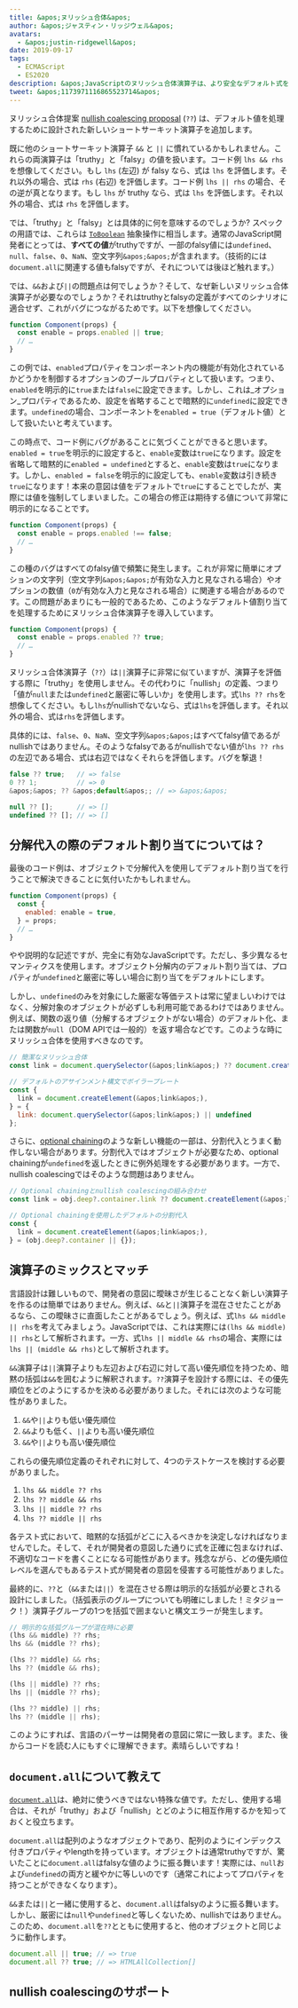```yaml
---
title: &apos;ヌリッシュ合体&apos;
author: &apos;ジャスティン・リッジウェル&apos;
avatars:
  - &apos;justin-ridgewell&apos;
date: 2019-09-17
tags:
  - ECMAScript
  - ES2020
description: &apos;JavaScriptのヌリッシュ合体演算子は、より安全なデフォルト式を可能にします。&apos;
tweet: &apos;1173971116865523714&apos;
---
```

ヌリッシュ合体提案 [nullish coalescing proposal](https://github.com/tc39/proposal-nullish-coalescing/) (`??`) は、デフォルト値を処理するために設計された新しいショートサーキット演算子を追加します。

既に他のショートサーキット演算子 `&&` と `||` に慣れているかもしれません。これらの両演算子は「truthy」と「falsy」の値を扱います。コード例 `lhs && rhs` を想像してください。もし `lhs` (左辺) が falsy なら、式は `lhs` を評価します。それ以外の場合、式は `rhs` (右辺) を評価します。コード例 `lhs || rhs` の場合、その逆が真となります。もし `lhs` が truthy なら、式は `lhs` を評価します。それ以外の場合、式は `rhs` を評価します。

<!--truncate-->
では、「truthy」と「falsy」とは具体的に何を意味するのでしょうか? スペックの用語では、これらは [`ToBoolean`](https://tc39.es/ecma262/#sec-toboolean) 抽象操作に相当します。通常のJavaScript開発者にとっては、**すべての値**がtruthyですが、一部のfalsy値には`undefined`、`null`、`false`、`0`、`NaN`、空文字列`&apos;&apos;`が含まれます。（技術的には`document.all`に関連する値もfalsyですが、それについては後ほど触れます。）

では、`&&`および`||`の問題点は何でしょうか？そして、なぜ新しいヌリッシュ合体演算子が必要なのでしょうか？それはtruthyとfalsyの定義がすべてのシナリオに適合せず、これがバグにつながるためです。以下を想像してください。

```js
function Component(props) {
  const enable = props.enabled || true;
  // …
}
```

この例では、`enabled`プロパティをコンポーネント内の機能が有効化されているかどうかを制御するオプションのブールプロパティとして扱います。つまり、`enabled`を明示的に`true`または`false`に設定できます。しかし、これは_オプション_プロパティであるため、設定を省略することで暗黙的に`undefined`に設定できます。`undefined`の場合、コンポーネントを`enabled = true`（デフォルト値）として扱いたいと考えています。

この時点で、コード例にバグがあることに気づくことができると思います。`enabled = true`を明示的に設定すると、`enable`変数は`true`になります。設定を省略して暗黙的に`enabled = undefined`とすると、`enable`変数は`true`になります。しかし、`enabled = false`を明示的に設定しても、`enable`変数は引き続き`true`になります！本来の意図は値をデフォルトで`true`にすることでしたが、実際には値を強制してしまいました。この場合の修正は期待する値について非常に明示的になることです。

```js
function Component(props) {
  const enable = props.enabled !== false;
  // …
}
```

この種のバグはすべてのfalsy値で頻繁に発生します。これが非常に簡単にオプションの文字列（空文字列`&apos;&apos;`が有効な入力と見なされる場合）やオプションの数値（`0`が有効な入力と見なされる場合）に関連する場合があるのです。この問題があまりにも一般的であるため、このようなデフォルト値割り当てを処理するためにヌリッシュ合体演算子を導入しています。

```js
function Component(props) {
  const enable = props.enabled ?? true;
  // …
}
```

ヌリッシュ合体演算子（`??`）は`||`演算子に非常に似ていますが、演算子を評価する際に「truthy」を使用しません。その代わりに「nullish」の定義、つまり「値が`null`または`undefined`と厳密に等しいか」を使用します。式`lhs ?? rhs`を想像してください。もし`lhs`がnullishでないなら、式は`lhs`を評価します。それ以外の場合、式は`rhs`を評価します。

具体的には、`false`、`0`、`NaN`、空文字列`&apos;&apos;`はすべてfalsy値であるがnullishではありません。そのようなfalsyであるがnullishでない値が`lhs ?? rhs`の左辺である場合、式は右辺ではなくそれらを評価します。バグを撃退！

```js
false ?? true;   // => false
0 ?? 1;          // => 0
&apos;&apos; ?? &apos;default&apos;; // => &apos;&apos;

null ?? [];      // => []
undefined ?? []; // => []
```

## 分解代入の際のデフォルト割り当てについては？

最後のコード例は、オブジェクトで分解代入を使用してデフォルト割り当てを行うことで解決できることに気付いたかもしれません。

```js
function Component(props) {
  const {
    enabled: enable = true,
  } = props;
  // …
}
```

やや説明的な記述ですが、完全に有効なJavaScriptです。ただし、多少異なるセマンティクスを使用します。オブジェクト分解内のデフォルト割り当ては、プロパティが`undefined`と厳密に等しい場合に割り当てをデフォルトにします。

しかし、`undefined`のみを対象にした厳密な等価テストは常に望ましいわけではなく、分解対象のオブジェクトが必ずしも利用可能であるわけではありません。例えば、関数の返り値（分解するオブジェクトがない場合）のデフォルト化、または関数が`null`（DOM APIでは一般的）を返す場合などです。このような時にヌリッシュ合体を使用すべきなのです。

```js
// 簡潔なヌリッシュ合体
const link = document.querySelector(&apos;link&apos;) ?? document.createElement(&apos;link&apos;);

// デフォルトのアサインメント構文でボイラープレート
const {
  link = document.createElement(&apos;link&apos;),
} = {
  link: document.querySelector(&apos;link&apos;) || undefined
};
```

さらに、[optional chaining](/features/optional-chaining)のような新しい機能の一部は、分割代入とうまく動作しない場合があります。分割代入ではオブジェクトが必要なため、optional chainingが`undefined`を返したときに例外処理をする必要があります。一方で、nullish coalescingではそのような問題はありません。

```js
// Optional chainingとnullish coalescingの組み合わせ
const link = obj.deep?.container.link ?? document.createElement(&apos;link&apos;);

// Optional chainingを使用したデフォルトの分割代入
const {
  link = document.createElement(&apos;link&apos;),
} = (obj.deep?.container || {});
```

## 演算子のミックスとマッチ

言語設計は難しいもので、開発者の意図に曖昧さが生じることなく新しい演算子を作るのは簡単ではありません。例えば、`&&`と`||`演算子を混在させたことがあるなら、この曖昧さに直面したことがあるでしょう。例えば、式`lhs && middle || rhs`を考えてみましょう。JavaScriptでは、これは実際には`(lhs && middle) || rhs`として解析されます。一方、式`lhs || middle && rhs`の場合、実際には`lhs || (middle && rhs)`として解析されます。

`&&`演算子は`||`演算子よりも左辺および右辺に対して高い優先順位を持つため、暗黙の括弧は`&&`を囲むように解釈されます。`??`演算子を設計する際には、その優先順位をどのようにするかを決める必要がありました。それには次のような可能性がありました。

1. `&&`や`||`よりも低い優先順位
2. `&&`よりも低く、`||`よりも高い優先順位
3. `&&`や`||`よりも高い優先順位

これらの優先順位定義のそれぞれに対して、4つのテストケースを検討する必要がありました。

1. `lhs && middle ?? rhs`
2. `lhs ?? middle && rhs`
3. `lhs || middle ?? rhs`
4. `lhs ?? middle || rhs`

各テスト式において、暗黙的な括弧がどこに入るべきかを決定しなければなりませんでした。そして、それが開発者の意図した通りに式を正確に包まなければ、不適切なコードを書くことになる可能性があります。残念ながら、どの優先順位レベルを選んでもあるテスト式が開発者の意図を侵害する可能性がありました。

最終的に、`??`と（`&&`または`||`）を混在させる際は明示的な括弧が必要とされる設計にしました。（括弧表示のグループについても明確にしました！ミタジョーク！）演算子グループの1つを括弧で囲まないと構文エラーが発生します。

```js
// 明示的な括弧グループが混在時に必要
(lhs && middle) ?? rhs;
lhs && (middle ?? rhs);

(lhs ?? middle) && rhs;
lhs ?? (middle && rhs);

(lhs || middle) ?? rhs;
lhs || (middle ?? rhs);

(lhs ?? middle) || rhs;
lhs ?? (middle || rhs);
```

このようにすれば、言語のパーサーは開発者の意図に常に一致します。また、後からコードを読む人にもすぐに理解できます。素晴らしいですね！

## `document.all`について教えて

[`document.all`](https://developer.mozilla.org/en-US/docs/Web/API/Document/all)は、絶対に使うべきではない特殊な値です。ただし、使用する場合は、それが「truthy」および「nullish」とどのように相互作用するかを知っておくと役立ちます。

`document.all`は配列のようなオブジェクトであり、配列のようにインデックス付きプロパティやlengthを持っています。オブジェクトは通常truthyですが、驚いたことに`document.all`はfalsyな値のように振る舞います！実際には、`null`および`undefined`の両方と緩やかに等しいのです（通常これによってプロパティを持つことができなくなります）。

`&&`または`||`と一緒に使用すると、`document.all`はfalsyのように振る舞います。しかし、厳密には`null`や`undefined`と等しくないため、nullishではありません。このため、`document.all`を`??`とともに使用すると、他のオブジェクトと同じように動作します。

```js
document.all || true; // => true
document.all ?? true; // => HTMLAllCollection[]
```

## nullish coalescingのサポート

<feature-support chrome="80 https://bugs.chromium.org/p/v8/issues/detail?id=9547"
                 firefox="72 https://bugzilla.mozilla.org/show_bug.cgi?id=1566141"
                 safari="13.1 https://webkit.org/blog/10247/new-webkit-features-in-safari-13-1/"
                 nodejs="14 https://medium.com/@nodejs/node-js-version-14-available-now-8170d384567e"
                 babel="yes https://babeljs.io/docs/en/babel-plugin-proposal-nullish-coalescing-operator"></feature-support>
